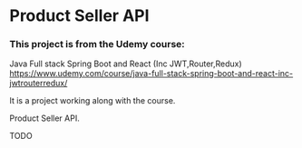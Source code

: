 # Product Seller API

### This project is from the Udemy course: <br>

Java Full stack Spring Boot and React (Inc JWT,Router,Redux)
https://www.udemy.com/course/java-full-stack-spring-boot-and-react-inc-jwtrouterredux/

It is a project working along with the course.<br>

Product Seller API.

TODO
